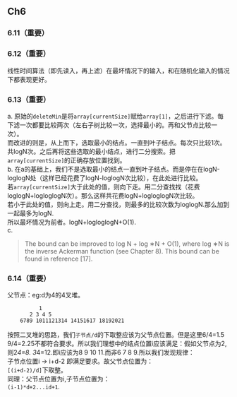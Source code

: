 ## Ch6
### 6.11（重要）
### 6.12（重要）
线性时间算法（即先读入，再上滤）在最坏情况下的输入，和在随机化输入的情况下都表现更好。

### 6.13（重要）
a. 原始的```deleteMin```是将```array[currentSize]```赋给```array[1]```，之后进行下滤。每下滤一次都要比较两次（左右子树比较一次，选择最小的。再和父节点比较一次）。   
而改进的则是，从上而下，选取最小的结点。一直到叶子结点。每次只比较1次。共logN次。之后再将这些选取的最小结点，进行二分搜索。把```array[currentSize]```的正确存放位置找到。     
b. 在a的基础上，我们不是选取最小的结点一直到叶子结点。而是停在在logN-loglogN处（这样已经花费了logN-loglogN次比较），在此处进行比较。   
若```array[currentSize]```大于此处的值，则向下走。用二分查找找（花费loglogN+logloglogN次）。那么这样共花费logN+logloglogN次比较。   
若小于此处的值，则向上走。用二分查找，则最多的比较次数为loglogN.那么加到一起最多为logN.   
所以最坏情况为前者。logN+logloglogN+O(1).    
c. 
>The bound can be improved to log N + log ∗N + O(1), where log ∗N is the inverse Ackerman function (see Chapter 8). This bound can be found in reference [17].    

### 6.14（重要）
父节点：eg:d为4的4叉堆。   

		      1
		   2 3 4 5
		6789 1011121314 14151617 18192021  

按照二叉堆的思路，我们```子节点/d```的下取整应该为父节点位置。但是这里6/4=1.5 9/4=2.25不都符合要求。所以我们理想中的结点位置i应该满足：假如父节点为2,则2*4=8. 3*4=12.即i应该为8 9 10 11.而非6 7 8 9.所以我们发现规律：   
子节点位置i ->  i+d-2 即满足要求。故父节点位置为：   
```[(i+d-2)/d]```下取整。   
同理：父节点位置为i,子节点位置为：  
```(i-1)*d+2...id+1```.